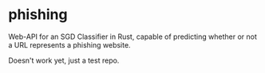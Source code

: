 # phishing
Web-API for an SGD Classifier in Rust, capable of predicting whether or not a URL represents a phishing website.

Doesn't work yet, just a test repo.
